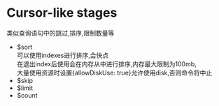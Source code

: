 # Cursor-like stages
类似查询语句中的跳过,排序,限制数量等  
- $sort  
可以使用indexes进行排序,会快点  
在退出index后使用会在内存从中进行排序,内存最大限制为100mb,  
大量使用资源时设置{allowDiskUse: true}允许使用disk,否则命令将中止
- $skip
- $limit
- $count
